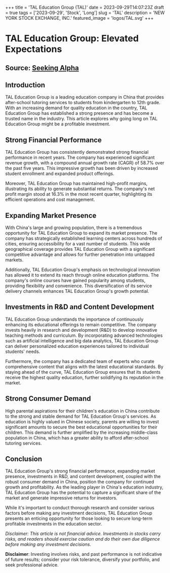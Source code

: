 +++
title = 'TAL Education Group (TAL)'
date = 2023-09-29T14:07:23Z
draft = true
tags = ['2023-09-29', 'Stock', 'Long']
slug = 'TAL'
description = 'NEW YORK STOCK EXCHANGE, INC.'
featured_image = 'logos/TAL.svg'
+++
# TAL Education Group: Elevated Expectations

## Source: [Seeking Alpha](https://seekingalpha.com/article/4638113-tal-education-group-elevated-expectations)

## Introduction

TAL Education Group is a leading education company in China that provides after-school tutoring services to students from kindergarten to 12th grade. With an increasing demand for quality education in the country, TAL Education Group has established a strong presence and has become a trusted name in the industry. This article explores why going long on TAL Education Group might be a profitable investment.

## Strong Financial Performance

TAL Education Group has consistently demonstrated strong financial performance in recent years. The company has experienced significant revenue growth, with a compound annual growth rate (CAGR) of 58.7% over the past five years. This impressive growth has been driven by increased student enrollment and expanded product offerings. 

Moreover, TAL Education Group has maintained high-profit margins, illustrating its ability to generate substantial returns. The company's net profit margin stood at 16.3% in the most recent quarter, highlighting its efficient operations and cost management.

## Expanding Market Presence

With China's large and growing population, there is a tremendous opportunity for TAL Education Group to expand its market presence. The company has strategically established learning centers across hundreds of cities, ensuring accessibility for a vast number of students. This wide geographical coverage provides TAL Education Group with a significant competitive advantage and allows for further penetration into untapped markets.

Additionally, TAL Education Group's emphasis on technological innovation has allowed it to extend its reach through online education platforms. The company's online courses have gained popularity among students, providing flexibility and convenience. This diversification of its service delivery channels enhances TAL Education Group's growth potential.

## Investments in R&D and Content Development

TAL Education Group understands the importance of continuously enhancing its educational offerings to remain competitive. The company invests heavily in research and development (R&D) to develop innovative teaching methods and curriculum. By incorporating advanced technologies such as artificial intelligence and big data analytics, TAL Education Group can deliver personalized education experiences tailored to individual students' needs.

Furthermore, the company has a dedicated team of experts who curate comprehensive content that aligns with the latest educational standards. By staying ahead of the curve, TAL Education Group ensures that its students receive the highest quality education, further solidifying its reputation in the market.

## Strong Consumer Demand

High parental aspirations for their children's education in China contribute to the strong and stable demand for TAL Education Group's services. As education is highly valued in Chinese society, parents are willing to invest significant amounts to secure the best educational opportunities for their children. This demand is further amplified by the increasing middle-class population in China, which has a greater ability to afford after-school tutoring services.

## Conclusion

TAL Education Group's strong financial performance, expanding market presence, investments in R&D, and content development, coupled with the robust consumer demand in China, position the company for continued growth and profitability. As the leading player in China's education industry, TAL Education Group has the potential to capture a significant share of the market and generate impressive returns for investors.

While it's important to conduct thorough research and consider various factors before making any investment decisions, TAL Education Group presents an enticing opportunity for those looking to secure long-term profitable investments in the education sector.

*Disclaimer: This article is not financial advice. Investments in stocks carry risks, and readers should exercise caution and do their own due diligence before making any investment decisions.*


**Disclaimer**: Investing involves risks, and past performance is not indicative of future results; consider your risk tolerance, diversify your portfolio, and seek professional advice.

